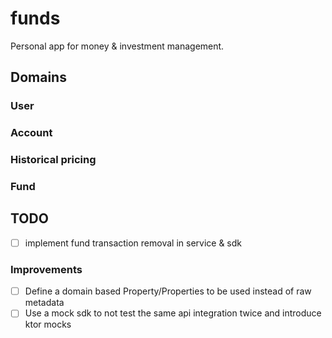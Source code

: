 # funds

Personal app for money &amp; investment management.

## Domains

### User

### Account

### Historical pricing

### Fund

## TODO

- [ ] implement fund transaction removal in service & sdk

### Improvements

- [ ] Define a domain based Property/Properties to be used instead of raw metadata
- [ ] Use a mock sdk to not test the same api integration twice and introduce ktor mocks
